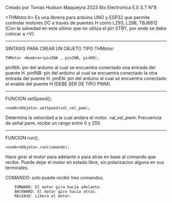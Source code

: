Creado por Tomas Hudson Maquieyra 2023 6to Electronica E.E.S.T N°8 

<THMotor.h>  Es una libreria para arduino UNO y ESP32 que permite controlar motores DC a traves de puentes H como L293, L298, TBJ6612 (Con la salvedad en este ultimo que no utiliza el pin STBY, por ende se debe colocar a +V).	

-----------------------------------------------------------------------------------
SINTAXIS PARA CREAR UN OBJETO TIPO THMotor:

	THMotor <Nombre>(pinINA , pinINB, pinEN);

pinINA: pin del arduino al cual se encuentra conectado una entrada del puente H.
pinINB: pin del arduino al cual se encuentra conectado la otra entrada del puente H.
pinEN: pin del arduino al cual se encuentra conectado el enable del puente H (DEBE SER DE TIPO PWM).

------------------------------------------------------------------------------------
FUNCION setSpeed();

	<nombreObjeto>.setSpeed(val_vel_pwm);
Determina la velocidad a la cual andara el motor.
val_vel_pwm: Frecuencia de señal pwm, recibe un rango entre 0 y 255.

-------------------------------------------------------------------------------------
FUNCION run();

 	<nombreObjeto>.run(comando);
Hace girar al motor para adelante o para atras en base al comando que recibe. Puede dejar el motor en estado libre, sin polarizacion alguna en sus terminales.

COMANDO: solo puede recibir tres comandos.
		
		FORWARD: El motor gira hacia adelante. 
		BACKWARD: El motor gira hacia atras. 
		RELEASE: Libera el motor. 
